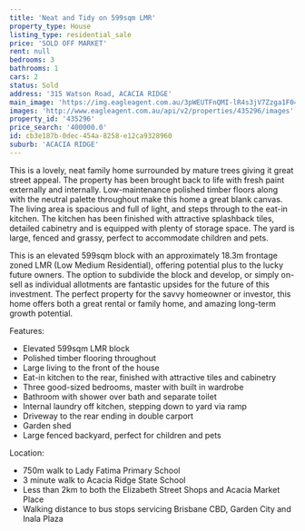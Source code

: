 ```yaml
---
title: 'Neat and Tidy on 599sqm LMR'
property_type: House
listing_type: residential_sale
price: 'SOLD OFF MARKET'
rent: null
bedrooms: 3
bathrooms: 1
cars: 2
status: Sold
address: '315 Watson Road, ACACIA RIDGE'
main_image: 'https://img.eagleagent.com.au/3pWEUTFnQMI-lR4s3jV7Zzga1F0=/1280x854/smart/https://s3-us-west-2.amazonaws.com/eagleagent-orig/images/6822871/131226030-image-M.jpg'
images: 'http://www.eagleagent.com.au/api/v2/properties/435296/images'
property_id: '435296'
price_search: '400000.0'
id: cb3e187b-0dec-454a-8258-e12ca9328960
suburb: 'ACACIA RIDGE'
---
```

This is a lovely, neat family home surrounded by mature trees giving it great street appeal. The property has been brought back to life with fresh paint externally and internally. Low-maintenance polished timber floors along with the neutral palette throughout make this home a great blank canvas. The living area is spacious and full of light, and steps through to the eat-in kitchen. The kitchen has been finished with attractive splashback tiles, detailed cabinetry and is equipped with plenty of storage space. The yard is large, fenced and grassy, perfect to accommodate children and pets.

This is an elevated 599sqm block with an approximately 18.3m frontage zoned LMR (Low Medium Residential), offering potential plus to the lucky future owners. The option to subdivide the block and develop, or simply on-sell as individual allotments are fantastic upsides for the future of this investment. The perfect property for the savvy homeowner or investor, this home offers both a great rental or family home, and amazing long-term growth potential.

Features:

*  Elevated 599sqm LMR block
*  Polished timber flooring throughout
*  Large living to the front of the house
*  Eat-in kitchen to the rear, finished with attractive tiles and cabinetry
*  Three good-sized bedrooms, master with built in wardrobe
*  Bathroom with shower over bath and separate toilet
*  Internal laundry off kitchen, stepping down to yard via ramp
*  Driveway to the rear ending in double carport
*  Garden shed
*  Large fenced backyard, perfect for children and pets

Location:

*  750m walk to Lady Fatima Primary School
*  3 minute walk to Acacia Ridge State School
*  Less than 2km to both the Elizabeth Street Shops and Acacia Market Place
*  Walking distance to bus stops servicing Brisbane CBD, Garden City and Inala Plaza